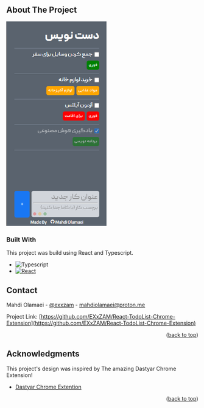 ## About The Project

[![Todolist][product-screenshot]](https://github.com/EXxZAM)

### Built With

This project was build using React and Typescript.

-   ![Typescript][typescript]
-   [![React][react.js]][react-url]

## Contact

Mahdi Olamaei - [@exxzam](https://t.me/exxzam) - mahdiolamaei@proton.me

Project Link: [https://github.com/EXxZAM/React-TodoList-Chrome-Extension](https://github.com/EXxZAM/React-TodoList-Chrome-Extension)

<p align="right">(<a href="#readme-top">back to top</a>)</p>

<!-- ACKNOWLEDGMENTS -->

## Acknowledgments

This project's design was inspired by The amazing Dastyar Chrome Extension!

-   [Dastyar Chrome Extention](http://dastyar.io/)

<p align="right">(<a href="#readme-top">back to top</a>)</p>

[product-screenshot]: preview/screenshot.png
[typescript]: https://img.shields.io/badge/typescript-20232A?style=for-the-badge&logo=typescript&logoColor=61DAFB
[react.js]: https://img.shields.io/badge/React-20232A?style=for-the-badge&logo=react&logoColor=61DAFB
[react-url]: https://reactjs.org/
